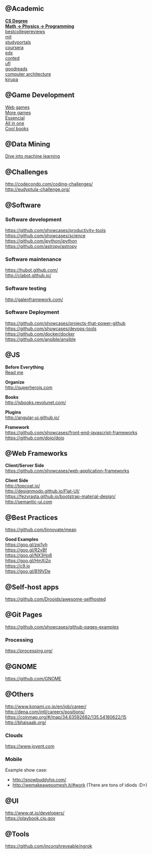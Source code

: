## @Academic
<a href='http://thecodeship.com/general/quality-computer-science-education-free-yes-please/'>**CS Degree**</a> <br>
<a href='http://stackoverflow.com/questions/107059/how-much-mathematics-and-physics-should-a-programmer-know'>**Math -> Physics -> Programming**</a><br>
<a href='http://www.bestcollegereviews.org/top/online-computer-science-programs/bestcollegereviews'>bestcollegereviews</a><br>
<a href='http://ocw.mit.edu/courses/'>mit</a><br>
<a href='http://www.studyportals.eu/'>studyportals</a><br>
<a href='https://www.coursera.org/'>coursera</a><br>
<a href='https://www.edx.org/'>edx</a><br>
<a href='https://www.conted.ox.ac.uk/courses/results.php?Category=100'>conted</a><br>
<a href='http://www.distance.ufl.edu/bachelors'>ufl</a><br>
<a href='http://www.goodreads.com/author/show/14011243.Code_Well_Academy'>goodreads</a><br>
<a href='https://books.google.no/books?id=C3_WIQOYE2EC&pg=PR10&lpg=PR10&dq=linus+about+computer+architecture&source=bl&ots=G8PkYEb1AT&sig=pqWqTDnTL5-Rzhb40KX1C1eZP6Y&hl=en&sa=X&redir_esc=y#v=onepage&q=linus%20about%20computer%20architecture&f=false'>computer architecture</a><br>
<a href="http://www.kirupa.com/">kirupa</a>

## @Game Development
<a href='https://github.com/showcases/web-games'>Web games</a><br>
<a href='https://github.com/leereilly/games'>More games</a><br>
<a href='http://www.essentialmath.com/'>Essencial</a></br>
<a href='http://mrelusive.com/books/books.html'>All in one </a><br>
<a href='http://gamedev.stackexchange.com/questions/1265/must-read-game-development-books'>Cool books</a><br>

## @Data Mining
<a href='https://github.com/hangtwenty/dive-into-machine-learning?utm_campaign=explore-email&utm_medium=email&utm_source=newsletter&utm_term=daily'>Dive into machine learning</a>

## @Challenges
http://codecondo.com/coding-challenges/<br>
http://eudyptula-challenge.org/
 
## @Software
### Software development
https://github.com/showcases/productivity-tools <br>
https://github.com/showcases/science <br>
https://github.com/ipython/ipython <br>
https://github.com/astropy/astropy 

### Software maintenance
https://hubot.github.com/ <br>
http://clabot.github.io/

### Software testing
http://galenframework.com/

### Software Deployment
https://github.com/showcases/projects-that-power-github <br>
https://github.com/showcases/devops-tools <br>
https://github.com/docker/docker <br>
https://github.com/ansible/ansible

## @JS
**Before Everything**<br>
<a href='https://www.google.no/url?sa=t&rct=j&q=&esrc=s&source=web&cd=1&cad=rja&uact=8&ved=0CB0QFjAAahUKEwiOwbe34sbHAhXHBiwKHaq7AEE&url=http%3A%2F%2Fbitworking.org%2Fnews%2F2014%2F05%2Fzero_framework_manifesto&ei=rbPdVc62LceNsAGq94KIBA&usg=AFQjCNGNKo3yiH4qOpZKJekxKrCrNHIT3A&sig2=fy44kCLdCN8NGMjGFjDP1g'>Read me</a><br>

**Organize**<br>
http://superherojs.com<br>

**Books**<br>
http://jsbooks.revolunet.com/

**Plugins**<br>
http://angular-ui.github.io/

**Framework**<br>
https://github.com/showcases/front-end-javascript-frameworks <br>
https://github.com/dojo/dojo <br>

## @Web Frameworks
**Client/Server Side** <br>
https://github.com/showcases/web-application-frameworks <br>

**Client Side** <br>
http://topcoat.io/ <br>
http://designmodo.github.io/Flat-UI/ <br>
https://fezvrasta.github.io/bootstrap-material-design/ <br>
http://semantic-ui.com

## @Best Practices
https://github.com/linnovate/mean

**Good Examples** <br>
https://goo.gl/zqi1vh<br>
https://goo.gl/R2vBf<br>
https://goo.gl/NX3Ho6<br>
https://goo.gl/HmXj2o<br>
https://c9.io<br>
https://goo.gl/B19VDe<br>

## @Self-host apps
https://github.com/Drooids/awesome-selfhosted

## @Git Pages
https://github.com/showcases/github-pages-examples

### Processing
https://processing.org/

## @GNOME
https://github.com/GNOME

## @Others
http://www.konami.co.jp/en/job/career/ <br>
http://dena.com/intl/careers/positions/ <br> 
https://coinmap.org/#/map/34.63592682/135.54180622/15 <br>
http://bhaisaab.org/

### Clouds
https://www.joyent.com

### Mobile
Example show case: 
* http://snowbuddyhq.com/ <br>
* http://wemakeawesomesh.it/#work (There are tons of idiods :D>)

## @UI
http://www.qt.io/developers/ <br>
https://playbook.cio.gov

## @Tools
https://github.com/inconshreveable/ngrok
